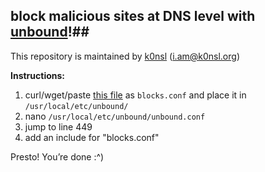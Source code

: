 ## block malicious sites at DNS level with [unbound](http://www.unbound.net/)!##
This repository is maintained by [k0nsl](https://k0nsl.org/blog/) ([i.am@k0nsl.org](mailto:i.am@k0nsl.org))

**Instructions:**

 1. curl/wget/paste [this file](https://raw.githubusercontent.com/k0nsl/unbound-blocklist/master/blocks.conf) as `blocks.conf` and place it in
    `/usr/local/etc/unbound/`
 2. nano `/usr/local/etc/unbound/unbound.conf`
 3. jump to line 449
 4. add an include for "blocks.conf"

Presto! You’re done :^)
